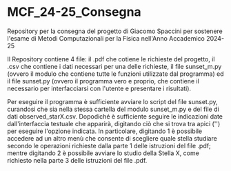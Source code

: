 # MCF_24-25_Consegna
Repository per la consegna del progetto di Giacomo Spaccini per sostenere l'esame di Metodi Computazionali per la Fisica nell'Anno Accademico 2024-25

Il Repository contiene 4 file: il .pdf che cotiene le richieste del progetto, il .csv che contiene i dati necessari per una delle richieste, il file sunset_m.py (ovvero il modulo che contiene tutte le funzioni utilizzate dal programma) ed il file sunset.py (ovvero il programma vero e proprio, che contiene il necessario per interfacciarsi con l'utente e presentare i risultati).

Per eseguire il programma è sufficiente avviare lo script del file sunset.py, curandosi che sia nella stessa cartella del modulo sunset_m.py e del file di dati observed_starX.csv. Dopodiché è sufficiente seguire le indicazioni date dall'interfaccia testuale che apparirà, digitando ciò che si trova tra apici ('') per eseguire l'opzione indicata.
In particolare, digitando 1 è possibile accedere ad un altro menù che consente di scegliere quale stella studiare secondo le operazioni richieste dalla parte 1 delle istruzioni del file .pdf; mentre digitando 2 è possibile avviare lo studio della Stella X, come richiesto nella parte 3 delle istruzioni del file .pdf.
